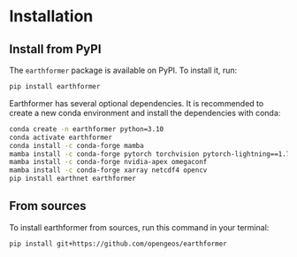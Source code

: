 # Installation

## Install from PyPI

The `earthformer` package is available on PyPI. To install it, run:

```bash
pip install earthformer
```

Earthformer has several optional dependencies. It is recommended to create a new conda environment and install the dependencies with conda:

```bash
conda create -n earthformer python=3.10
conda activate earthformer
conda install -c conda-forge mamba
mamba install -c conda-forge pytorch torchvision pytorch-lightning==1.7.7
mamba install -c conda-forge nvidia-apex omegaconf
mamba install -c conda-forge xarray netcdf4 opencv
pip install earthnet earthformer
```

## From sources

To install earthformer from sources, run this command in your terminal:

```bash
pip install git+https://github.com/opengeos/earthformer
```
